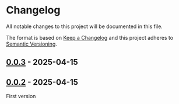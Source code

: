 # Changelog
All notable changes to this project will be documented in this file.

The format is based on [Keep a Changelog](https://keepachangelog.com/)
and this project adheres to [Semantic Versioning](https://semver.org/).

## [0.0.3] - 2025-04-15

## [0.0.2] - 2025-04-15
First version

[0.0.3]: https://github.com/jhotadhari/react-native-hardwarekey-event/compare/v0.0.2...v0.0.3
[0.0.2]: https://github.com/jhotadhari/react-native-hardwarekey-event/releases/tag/v0.0.2
